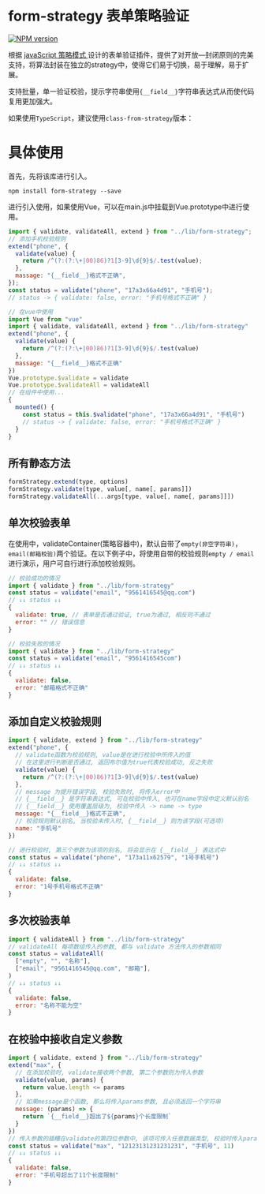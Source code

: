 # form-strategy 表单策略验证

[![NPM version](https://img.shields.io/npm/v/form-strategy.svg)](https://www.npmjs.com/package/form-strategy)

根据 [javaScript 策略模式 ](https://zhuanlan.zhihu.com/p/93853801)设计的表单验证插件，提供了对开放—封闭原则的完美支持，将算法封装在独立的strategy中，使得它们易于切换，易于理解，易于扩展。

支持批量，单一验证校验，提示字符串使用`{__field__}`字符串表达式从而使代码复用更加强大。

如果使用`TypeScript`，建议使用`class-from-strategy`版本：

# 具体使用

首先，先将该库进行引入。
~~~npm
npm install form-strategy --save
~~~

进行引入使用，如果使用Vue，可以在main.js中挂载到Vue.prototype中进行使用。

~~~js
import { validate, validateAll, extend } from "../lib/form-strategy";
// 添加手机校验规则
extend("phone", {
  validate(value) {
    return /^(?:(?:\+|00)86)?1[3-9]\d{9}$/.test(value);
  },
  massage: "{__field__}格式不正确",
});
const status = validate("phone", "17a3x66a4d91", "手机号");
// status -> { validate: false, error: "手机号格式不正确" }
~~~

~~~js
// 在vue中使用
import Vue from "vue"
import { validate, validateAll, extend } from "../lib/form-strategy"
extend("phone", {
  validate(value) {
    return /^(?:(?:\+|00)86)?1[3-9]\d{9}$/.test(value)
  },
  massage: "{__field__}格式不正确"
})
Vue.prototype.$validate = validate
Vue.prototype.$validateAll = validateAll
// 在组件中使用...
{
  mounted() {
    const status = this.$validate("phone", "17a3x66a4d91", "手机号")
    // status -> { validate: false, error: "手机号格式不正确" }
  }
}
~~~

## 所有静态方法

~~~js
formStrategy.extend(type, options)
formStrategy.validate(type, value[, name[, params]])
formStrategy.validateAll(...args[type, value[, name[, params]]])
~~~

## 单次校验表单

在使用中，validateContainer(策略容器中)，默认自带了`empty(非空字符串)`，`email(邮箱校验)`两个验证。在以下例子中，将使用自带的校验规则`empty / email`进行演示，用户可自行进行添加校验规则。

~~~js
// 校验成功的情况
import { validate } from "../lib/form-strategy"
const status = validate("email", "9561416545@qq.com")
// ↓↓ status ↓↓
{
  validate: true, // 表单是否通过验证, true为通过, 相反则不通过
  error: "" // 错误信息
}
~~~

~~~js
// 校验失败的情况
import { validate } from "../lib/form-strategy"
const status = validate("email", "9561416545com")
// ↓↓ status ↓↓
{
  validate: false,
  error: "邮箱格式不正确"
}
~~~

## 添加自定义校验规则

~~~js
import { validate, extend } from "../lib/form-strategy"
extend("phone", {
  // validate函数为校验规则, value是在进行校验中所传入的值
  // 在这里进行判断是否通过, 返回布尔值为true代表校验成功, 反之失败
  validate(value) {
    return /^(?:(?:\+|00)86)?1[3-9]\d{9}$/.test(value)
  },
  // message 为提升错误字段, 校验失败时, 将传入error中
  // {__field__} 是字符串表达式, 可在校验中传入, 也可在name字段中定义默认别名
  // {__field__} 使用覆盖层级为, 校验中传入 -> name -> type
  message: "{__field__}格式不正确",
  // 校验规则默认别名, 当校验未传入时, {__field__} 则为该字段(可选项)
  name: "手机号"
})

// 进行校验时, 第三个参数为该项的别名, 将会显示在 {__field__} 表达式中
const status = validate("phone", "173a11x62579", "1号手机号")
// ↓↓ status ↓↓
{
  validate: false,
  error: "1号手机号格式不正确"
}
~~~

## 多次校验表单

~~~js
import { validateAll } from "../lib/form-strategy"
// validateAll 每项数组传入的参数, 都与 validate 方法传入的参数相同
const status = validateAll(
  ["empty", "", "名称"],
  ["email", "9561416545@qq.com", "邮箱"],
)
// ↓↓ status ↓↓
{
  validate: false,
  error: "名称不能为空"
}
~~~

## 在校验中接收自定义参数

~~~js
import { validate, extend } from "../lib/form-strategy"
extend("max", {
  // 在添加校验时, validate接收两个参数, 第二个参数则为传入参数
  validate(value, params) {
    return value.length <= params
  },
  // 如果message是个函数, 那么将传入params参数, 且必须返回一个字符串
  message: (params) => {
    return `{__field__}超出了${params}个长度限制`
  }
})
// 传入参数的插糟在validate的第四位参数中, 该项可传入任意数据类型, 校验时传入params中
const status = validate("max", "12123131231231231", "手机号", 11)
// ↓↓ status ↓↓
{
  validate: false,
  error: "手机号超出了11个长度限制"
}
~~~

